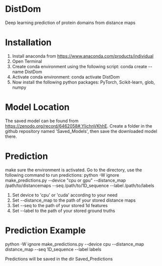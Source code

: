 # DistDom
Deep learning prediction of protein domains from distance maps
# Installation
1. Install anaconda from https://www.anaconda.com/products/individual
2. Open Terminal
3. Create conda environment using the following script: conda create --name DistDom
4. Activate conda environment: conda activate DistDom
5. Now install the following python packages: PyTorch, Scikit-learn, glob, numpy
# Model Location
The saved model can be found from https://zenodo.org/record/6462058#.YlichnVKhhE. Create a folder in the github repository named 'Saved_Models', then save the downloaded model there.
# Prediction
make sure the environment is activated. Go to the directory, use the following command to run predictions:
python -W ignore make_predictions.py --device "cpu or gpu" --distance_map /path/to/distancemaps --seq /path/to/1D_sequence --label /path/to/labels
1. Set device to 'cpu' or 'cuda' according to your need
2. Set --distance_map to the path of your stored distance maps
3. Set --seq to the path of your stored 1d features
4. Set --label to the path of your stored ground truths

# Prediction Example
python -W ignore make_predictions.py --device cpu --distance_map distance_map --seq 1D_sequence --label labels

Predictions will be saved in the dir Saved_Predictions
